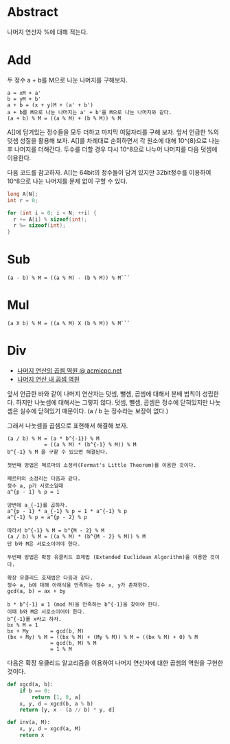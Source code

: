 # Abstract

나머지 연산자 %에 대해 적는다.

# Add

두 정수 a + b를 M으로 나눈 나머지를 구해보자.

```
a = xM + a'
b = yM + b'
a + b = (x + y)M + (a' + b')
a + b를 M으로 나눈 나머지는 a' + b'을 M으로 나눈 나머지와 같다.
(a + b) % M = ((a % M) + (b % M)) % M
```

A[]에 담겨있는 정수들을 모두 더하고 마지막 여덟자리를 구해 보자.  앞서
언급한 %의 덧셈 성질을 활용해 보자. A[]를 차례대로 순회하면서 각
원소에 대해 10^{8}으로 나눈 후 나머지를 더해간다. 두수를 더할 경우 다시
10^8으로 나누어 나머지를 다음 덧셈에 이용한다.

다음 코드를 참고하자. A[]는 64bit의 정수들이 담겨
있지만 32bit정수를 이용하여 10^8으로 나눈 나머지를
문제 없이 구할 수 있다.

```c
long A[N];
int r = 0;

for (int i = 0; i < N; ++i) {
  r += A[i] % sizeof(int);
  r %= sizeof(int);
}

```

# Sub

```
(a - b) % M = ((a % M) - (b % M)) % M```
```

# Mul

```
(a X b) % M = ((a % M) X (b % M)) % M```
```

# Div

* [나머지 연산의 곱셈 역원 @ acmicpc.net](https://www.acmicpc.net/blog/view/29)
* [나머지 연산 내 곱셈 역원](http://zetacode.com/math/2016/04/22/modular-multiplicative-inverse.html)

앞서 언급한 바와 같이 나머지 연산자는 덧셈, 뺄셈, 곱셈에 대해서 분배
법칙이 성립한다. 하지만 나눗셈에 대해서는 그렇지 않다.  덧셈, 뺄셈,
곱셈은 정수에 닫혀있지만 나눗셈은 실수에 닫혀있기 때문이다. (a / b
는 정수라는 보장이 없다.)

그래서 나눗셈을 곱셈으로 표현해서 해결해 보자.

```
(a / b) % M = (a * b^{-1}) % M
            = ((a % M) * (b^{-1} % M)) % M
b^{-1} % M 을 구할 수 있으면 해결된다.

첫번째 방법은 페르마의 소정리(Fermat's Little Theorem)를 이용한 것이다.

페르마의 소정리는 다음과 같다.
정수 a, p가 서로소일때 
a^{p - 1} % p = 1

양변에 a_{-1}를 곱하자.
a^{p - 1} * a_{-1} % p = 1 * a^{-1} % p 
a^{-1} % p = a^{p - 2} % p

따라서 b^{-1} % M = b^{M - 2} % M
(a / b) % M = ((a % M) * (b^{M - 2} % M)) % M
단 b와 M은 서로소이어야 한다.

두번째 방법은 확장 유클리드 호제법 (Extended Euclidean Algorithm)을 이용한 것이다.

확장 유클리드 호제법은 다음과 같다.
정수 a, b에 대해 아래식을 만족하는 정수 x, y가 존재한다.
gcd(a, b) = ax + by

b * b^{-1} ≡ 1 (mod M)을 만족하는 b^{-1}을 찾아야 한다.
이때 b와 M은 서로소이어야 한다.
b^{-1}를 x라고 하자.
bx % M = 1
bx + My       = gcd(b, M)
(bx + My) % M = ((bx % M) + (My % M)) % M = ((bx % M) + 0) % M
              = gcd(b, M) % M
              = 1 % M
```

다음은 확장 유클리드 알고리즘을 이용하여 나머지 연산자에 대한 곱셈의 역원을 구현한 것이다.

```python
def xgcd(a, b):
	if b == 0:
		return [1, 0, a]
	x, y, d = xgcd(b, a % b)
	return [y, x - (a // b) * y, d]

def inv(a, M):
	x, y, d = xgcd(a, M)
	return x
```
